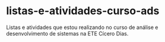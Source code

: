 # listas-e-atividades-curso-ads
Listas e atividades que estou realizando no curso de análise e desenvolvimento de sistemas na ETE Cícero Dias.
